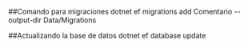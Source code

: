 ##Comando para migraciones
dotnet ef migrations add Comentario --output-dir Data/Migrations

##Actualizando la base de datos
dotnet ef database update
